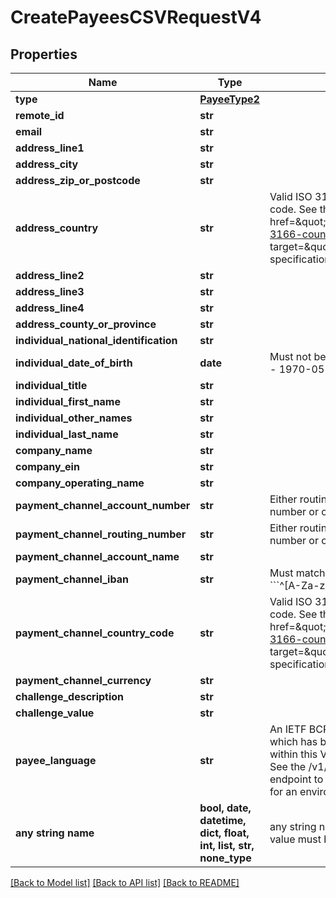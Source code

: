 # CreatePayeesCSVRequestV4


## Properties
Name | Type | Description | Notes
------------ | ------------- | ------------- | -------------
**type** | [**PayeeType2**](PayeeType2.md) |  | 
**remote_id** | **str** |  | 
**email** | **str** |  | 
**address_line1** | **str** |  | 
**address_city** | **str** |  | 
**address_zip_or_postcode** | **str** |  | 
**address_country** | **str** | Valid ISO 3166 2 character country code. See the &lt;a href&#x3D;\&quot;https://www.iso.org/iso-3166-country-codes.html\&quot; target&#x3D;\&quot;_blank\&quot; a&gt;ISO specification&lt;/a&gt; for details. | 
**address_line2** | **str** |  | [optional] 
**address_line3** | **str** |  | [optional] 
**address_line4** | **str** |  | [optional] 
**address_county_or_province** | **str** |  | [optional] 
**individual_national_identification** | **str** |  | [optional] 
**individual_date_of_birth** | **date** | Must not be date in future. Example - 1970-05-20 | [optional] 
**individual_title** | **str** |  | [optional] 
**individual_first_name** | **str** |  | [optional] 
**individual_other_names** | **str** |  | [optional] 
**individual_last_name** | **str** |  | [optional] 
**company_name** | **str** |  | [optional] 
**company_ein** | **str** |  | [optional] 
**company_operating_name** | **str** |  | [optional] 
**payment_channel_account_number** | **str** | Either routing number and account number or only iban must be set | [optional] 
**payment_channel_routing_number** | **str** | Either routing number and account number or only iban must be set | [optional] 
**payment_channel_account_name** | **str** |  | [optional] 
**payment_channel_iban** | **str** | Must match the regular expression &#x60;&#x60;&#x60;^[A-Za-z0-9]+$&#x60;&#x60;&#x60;. | [optional] 
**payment_channel_country_code** | **str** | Valid ISO 3166 2 character country code. See the &lt;a href&#x3D;\&quot;https://www.iso.org/iso-3166-country-codes.html\&quot; target&#x3D;\&quot;_blank\&quot; a&gt;ISO specification&lt;/a&gt; for details. | [optional] 
**payment_channel_currency** | **str** |  | [optional] 
**challenge_description** | **str** |  | [optional] 
**challenge_value** | **str** |  | [optional] 
**payee_language** | **str** | An IETF BCP 47 language code which has been configured for use within this Velo environment.&lt;BR&gt; See the /v1/supportedLanguages endpoint to list the available codes for an environment.  | [optional] 
**any string name** | **bool, date, datetime, dict, float, int, list, str, none_type** | any string name can be used but the value must be the correct type | [optional]

[[Back to Model list]](../README.md#documentation-for-models) [[Back to API list]](../README.md#documentation-for-api-endpoints) [[Back to README]](../README.md)


